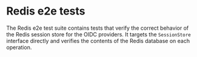 # Redis e2e tests

The Redis e2e test suite contains tests that verify the correct behavior of the Redis
session store for the OIDC providers. It targets the `SessionStore` interface directly
and verifies the contents of the Redis database on each operation.
